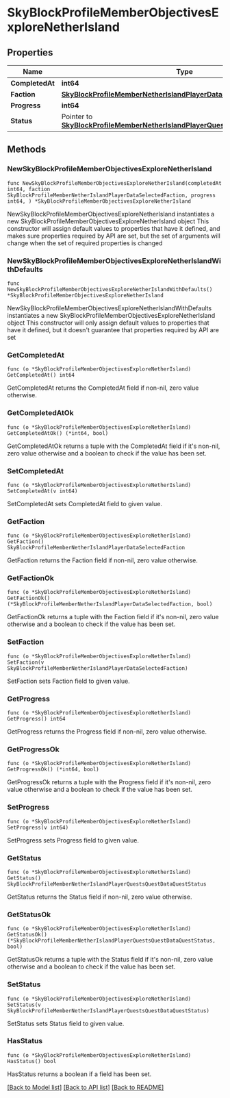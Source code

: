# SkyBlockProfileMemberObjectivesExploreNetherIsland

## Properties

Name | Type | Description | Notes
------------ | ------------- | ------------- | -------------
**CompletedAt** | **int64** |  | 
**Faction** | [**SkyBlockProfileMemberNetherIslandPlayerDataSelectedFaction**](SkyBlockProfileMemberNetherIslandPlayerDataSelectedFaction.md) |  | 
**Progress** | **int64** |  | 
**Status** | Pointer to [**SkyBlockProfileMemberNetherIslandPlayerQuestsQuestDataQuestStatus**](SkyBlockProfileMemberNetherIslandPlayerQuestsQuestDataQuestStatus.md) |  | [optional] 

## Methods

### NewSkyBlockProfileMemberObjectivesExploreNetherIsland

`func NewSkyBlockProfileMemberObjectivesExploreNetherIsland(completedAt int64, faction SkyBlockProfileMemberNetherIslandPlayerDataSelectedFaction, progress int64, ) *SkyBlockProfileMemberObjectivesExploreNetherIsland`

NewSkyBlockProfileMemberObjectivesExploreNetherIsland instantiates a new SkyBlockProfileMemberObjectivesExploreNetherIsland object
This constructor will assign default values to properties that have it defined,
and makes sure properties required by API are set, but the set of arguments
will change when the set of required properties is changed

### NewSkyBlockProfileMemberObjectivesExploreNetherIslandWithDefaults

`func NewSkyBlockProfileMemberObjectivesExploreNetherIslandWithDefaults() *SkyBlockProfileMemberObjectivesExploreNetherIsland`

NewSkyBlockProfileMemberObjectivesExploreNetherIslandWithDefaults instantiates a new SkyBlockProfileMemberObjectivesExploreNetherIsland object
This constructor will only assign default values to properties that have it defined,
but it doesn't guarantee that properties required by API are set

### GetCompletedAt

`func (o *SkyBlockProfileMemberObjectivesExploreNetherIsland) GetCompletedAt() int64`

GetCompletedAt returns the CompletedAt field if non-nil, zero value otherwise.

### GetCompletedAtOk

`func (o *SkyBlockProfileMemberObjectivesExploreNetherIsland) GetCompletedAtOk() (*int64, bool)`

GetCompletedAtOk returns a tuple with the CompletedAt field if it's non-nil, zero value otherwise
and a boolean to check if the value has been set.

### SetCompletedAt

`func (o *SkyBlockProfileMemberObjectivesExploreNetherIsland) SetCompletedAt(v int64)`

SetCompletedAt sets CompletedAt field to given value.


### GetFaction

`func (o *SkyBlockProfileMemberObjectivesExploreNetherIsland) GetFaction() SkyBlockProfileMemberNetherIslandPlayerDataSelectedFaction`

GetFaction returns the Faction field if non-nil, zero value otherwise.

### GetFactionOk

`func (o *SkyBlockProfileMemberObjectivesExploreNetherIsland) GetFactionOk() (*SkyBlockProfileMemberNetherIslandPlayerDataSelectedFaction, bool)`

GetFactionOk returns a tuple with the Faction field if it's non-nil, zero value otherwise
and a boolean to check if the value has been set.

### SetFaction

`func (o *SkyBlockProfileMemberObjectivesExploreNetherIsland) SetFaction(v SkyBlockProfileMemberNetherIslandPlayerDataSelectedFaction)`

SetFaction sets Faction field to given value.


### GetProgress

`func (o *SkyBlockProfileMemberObjectivesExploreNetherIsland) GetProgress() int64`

GetProgress returns the Progress field if non-nil, zero value otherwise.

### GetProgressOk

`func (o *SkyBlockProfileMemberObjectivesExploreNetherIsland) GetProgressOk() (*int64, bool)`

GetProgressOk returns a tuple with the Progress field if it's non-nil, zero value otherwise
and a boolean to check if the value has been set.

### SetProgress

`func (o *SkyBlockProfileMemberObjectivesExploreNetherIsland) SetProgress(v int64)`

SetProgress sets Progress field to given value.


### GetStatus

`func (o *SkyBlockProfileMemberObjectivesExploreNetherIsland) GetStatus() SkyBlockProfileMemberNetherIslandPlayerQuestsQuestDataQuestStatus`

GetStatus returns the Status field if non-nil, zero value otherwise.

### GetStatusOk

`func (o *SkyBlockProfileMemberObjectivesExploreNetherIsland) GetStatusOk() (*SkyBlockProfileMemberNetherIslandPlayerQuestsQuestDataQuestStatus, bool)`

GetStatusOk returns a tuple with the Status field if it's non-nil, zero value otherwise
and a boolean to check if the value has been set.

### SetStatus

`func (o *SkyBlockProfileMemberObjectivesExploreNetherIsland) SetStatus(v SkyBlockProfileMemberNetherIslandPlayerQuestsQuestDataQuestStatus)`

SetStatus sets Status field to given value.

### HasStatus

`func (o *SkyBlockProfileMemberObjectivesExploreNetherIsland) HasStatus() bool`

HasStatus returns a boolean if a field has been set.


[[Back to Model list]](../README.md#documentation-for-models) [[Back to API list]](../README.md#documentation-for-api-endpoints) [[Back to README]](../README.md)


